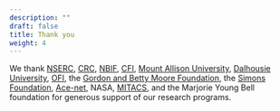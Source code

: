 ```yaml
---
description: ""
draft: false
title: Thank you
weight: 4
---
```


We thank [NSERC](http://www.nserc.ca/),
[CRC](http://www.chairs-chaires.gc.ca/home-accueil-eng.aspx),
[NBIF](http://nbif.ca/en), [CFI](http://innovation.ca),
[Mount Allison University](http://www.mta.ca/),
[Dalhousie University](https://www.dal.ca/),
[OFI](https://oceanfrontierinstitute.com/),
the [Gordon and Betty Moore Foundation](https://www.moore.org/), the [Simons Foundation](https://www.simonsfoundation.org/), [Ace-net](http://www.ace-net.ca/), NASA, [MITACS](http://www.mitacs.math.ca/), and the Marjorie Young Bell foundation for generous support of our research programs.



